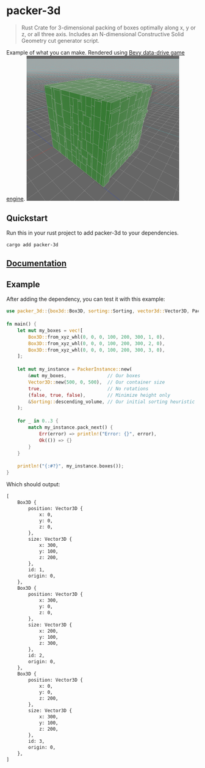 # packer-3d
> Rust Crate for 3-dimensional packing of boxes optimally along x, y or z, or all three axis.
> Includes an N-dimensional Constructive Solid Geometry cut generator script.

Example of what you can make. Rendered using <u>Bevy data-drive game engine</u>.
<img src="./img/example.png" alt="Example of what you can expect" width="400"/><br>

## Quickstart
Run this in your rust project to add packer-3d to your dependencies.
```
cargo add packer-3d
```

## [Documentation](https://docs.rs/packer-3d/latest/packer_3d/)

## Example
After adding the dependency, you can test it with this example:
```rust
use packer_3d::{box3d::Box3D, sorting::Sorting, vector3d::Vector3D, PackerInstance};

fn main() {
    let mut my_boxes = vec![
        Box3D::from_xyz_whl(0, 0, 0, 100, 200, 300, 1, 0),
        Box3D::from_xyz_whl(0, 0, 0, 100, 200, 300, 2, 0),
        Box3D::from_xyz_whl(0, 0, 0, 100, 200, 300, 3, 0),
    ];

    let mut my_instance = PackerInstance::new(
        &mut my_boxes,               // Our boxes
        Vector3D::new(500, 0, 500),  // Our container size
        true,                        // No rotations
        (false, true, false),        // Minimize height only
        &Sorting::descending_volume, // Our initial sorting heuristic
    );

    for _ in 0..3 {
        match my_instance.pack_next() {
            Err(error) => println!("Error: {}", error),
            Ok(()) => {}
        }
    }

    println!("{:#?}", my_instance.boxes());
}
```
Which should output:
```
[
	Box3D {
		position: Vector3D {
			x: 0,
			y: 0,
			z: 0,
		},
		size: Vector3D {
			x: 300,
			y: 100,
			z: 200,
		},
		id: 1,
		origin: 0,
	},
	Box3D {
		position: Vector3D {
			x: 300,
			y: 0,
			z: 0,
		},
		size: Vector3D {
			x: 200,
			y: 100,
			z: 300,
		},
		id: 2,
		origin: 0,
	},
	Box3D {
		position: Vector3D {
			x: 0,
			y: 0,
			z: 200,
		},
		size: Vector3D {
			x: 300,
			y: 100,
			z: 200,
		},
		id: 3,
		origin: 0,
	},
]
```